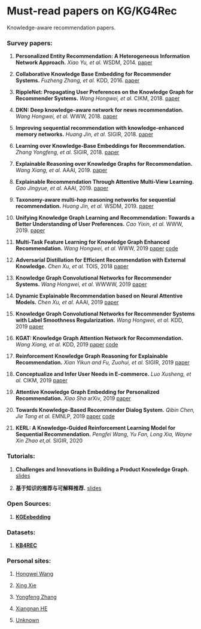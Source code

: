 # Must-read papers on KG/KG4Rec
Knowledge-aware recommendation papers.

### Survey papers:
1. **Personalized Entity Recommendation: A Heterogeneous Information Network Approach.**
*Xiao Yu, et al.* WSDM, 2014. [paper](http://hanj.cs.illinois.edu/pdf/wsdm14_xyu.pdf)

1. **Collaborative Knowledge Base Embedding for Recommender Systems.**
*Fuzheng Zhang, et al.* KDD, 2016. [paper](https://www.kdd.org/kdd2016/papers/files/adf0066-zhangA.pdf)

1. **RippleNet: Propagating User Preferences on the Knowledge Graph for Recommender Systems.**
*Wang Hongwei, et al.* CIKM, 2018. [paper](https://arxiv.org/pdf/1803.03467.pdf)

1. **DKN: Deep knowledge-aware network for news recommendation.**
*Wang Hongwei, et al.* WWW, 2018. [paper](https://arxiv.org/abs/1801.08284)

1. **Improving sequential recommendation with knowledge-enhanced memory networks.**
*Huang Jin, et al.* SIGIR, 2018. [paper](https://dl.acm.org/citation.cfm?doid=3209978.3210017)

1. **Learning over Knowledge-Base Embeddings for Recommendation.**
*Zhang Yongfeng, et al.* SIGIR, 2018. [paper](https://arxiv.org/abs/1803.06540)

1. **Explainable Reasoning over Knowledge Graphs for Recommendation.**
*Wang Xiang, et al.* AAAI, 2019. [paper](https://arxiv.org/abs/1811.04540)

1. **Explainable Recommendation Through Attentive Multi-View Learning.**
*Gao Jingyue, et al.* AAAI, 2019. [paper](https://www.microsoft.com/en-us/research/uploads/prod/2018/10/exrec-aaai-camera-ready.pdf)

1. **Taxonomy-aware multi-hop reasoning networks for sequential recommendation.**
*Huang Jin, et al.* WSDM, 2019. [paper](https://dl.acm.org/citation.cfm?id=3290972)

1. **Unifying Knowledge Graph Learning and Recommendation: Towards a Better Understanding of User Preferences.**
*Cao Yixin, et al.* WWW, 2019. [paper](https://www.comp.nus.edu.sg/~xiangnan/papers/www19-KGRec.pdf)

1. **Multi-Task Feature Learning for Knowledge Graph Enhanced Recommendation.**
*Wang Hongwei, et al.* WWW, 2019 [paper](https://arxiv.org/abs/1901.08907) [code](https://github.com/hwwang55/MKR)

1. **Adversarial Distillation for Efficient Recommendation with External Knowledge.**
*Chen Xu, et al.* TOIS, 2018 [paper](https://dl.acm.org/citation.cfm?id=3281659)

1. **Knowledge Graph Convolutional Networks for Recommender Systems.**
*Wang Hongwei, et al.* WWWW, 2019 [paper](https://arxiv.org/abs/1904.12575)

1. **Dynamic Explainable Recommendation based on Neural Attentive Models.**
*Chen Xu, et al.* AAAI, 2019 [paper](http://yongfeng.me/attach/dynamic-explainable-recommendation.pdf)

1. **Knowledge Graph Convolutional Networks for Recommender Systems with Label Smoothness Regularization.**
*Wang Hongwei, et al.* KDD, 2019 [paper](https://arxiv.org/abs/1905.04413)

1. **KGAT: Knowledge Graph Attention Network for Recommendation.**
*Wang Xiang, et al.* KDD, 2019 [paper](https://arxiv.org/abs/1905.07854) [code](https://github.com/xiangwang1223/knowledge_graph_attention_network)

1. **Reinforcement Knowledge Graph Reasoning for Explainable Recommendation.**
*Xian Yikun and Fu, Zuohui, et al.* SIGIR, 2019 [paper](https://arxiv.org/pdf/1906.05237.pdf)

1. **Conceptualize and Infer User Needs in E-commerce.**
*Luo Xusheng, et al.* CIKM, 2019 [paper](https://arxiv.org/abs/1910.03295)

1. **Attentive Knowledge Graph Embedding for Personalized Recommendation.**
*Xiao Sha* arXiv, 2019 [paper](https://arxiv.org/abs/1910.08288)

1. **Towards Knowledge-Based Recommender Dialog System.**
*Qibin Chen, Jie Tang et al.* EMNLP, 2019 [paper](https://arxiv.org/pdf/1908.05391.pdf) [code](https://github.com/THUDM/KBRD) 

1. **KERL: A Knowledge-Guided Reinforcement Learning Model for Sequential Recommendation.** *Pengfei Wang, Yu Fan, Long Xia, Wayne Xin Zhao et,al.* SIGIR, 2020

### Tutorials:
1. **Challenges and Innovations in Building a Product Knowledge Graph.** [slides](http://lunadong.com/talks/PG.pdf)

1. **基于知识的推荐与可解释推荐.** [slides](https://www.researchgate.net/profile/Yongfeng_Zhang/publication/310575130_Explainable_Recommendation_-_Theory_and_Applications/links/59dc32fe0f7e9b1460fc37c7/Explainable-Recommendation-Theory-and-Applications.pdf)

### Open Sources:
1. [**KGEebedding**](https://github.com/thunlp/OpenKE)

### Datasets:
1. [**KB4REC**](https://github.com/RUCDM/KB4Rec)

### Personal sites:
1. [Hongwei Wang](https://hwwang55.github.io/)

1. [Xing Xie](https://www.microsoft.com/en-us/research/people/xingx/)

1. [Yongfeng Zhang](http://yongfeng.me/)

1. [Xiangnan HE](https://www.comp.nus.edu.sg/~xiangnan/)

1. [Unknown](http://shomy.top/2019/03/19/kg-ns-recsys/)
